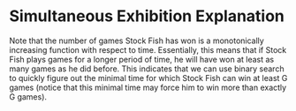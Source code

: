 # Simultaneous Exhibition Explanation

Note that the number of games Stock Fish has won is a monotonically increasing function with respect to time.
Essentially, this means that if Stock Fish plays games for a longer period of time, he will have won at least as many games as he did before.
This indicates that we can use binary search to quickly figure out the minimal time for which Stock Fish can win at least G games (notice that this minimal time may force him to win more than exactly G games).
